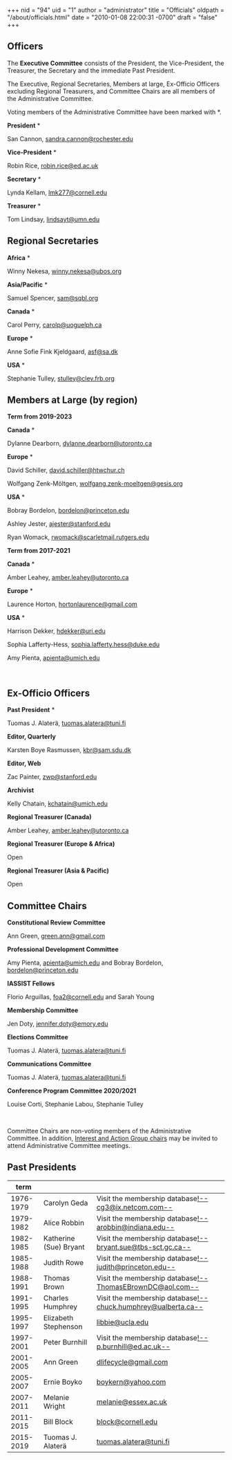 +++
nid = "94"
uid = "1"
author = "administrator"
title = "Officials"
oldpath = "/about/officials.html" 
date = "2010-01-08 22:00:31 -0700"
draft = "false"
+++
## Officers

The **Executive Committee** consists of the President, the Vice-President, the Treasurer, the Secretary and the immediate Past President.

The Executive, Regional Secretaries, Members at large, Ex-Officio Officers excluding Regional Treasurers, and Committee Chairs are all members of the Administrative Committee. 

Voting members of the Administrative Committee have been marked with *. 

**President** *

San Cannon,
sandra.cannon@rochester.edu

**Vice-President** *

Robin Rice,
robin.rice@ed.ac.uk

**Secretary** *

Lynda Kellam,
lmk277@cornell.edu

**Treasurer** *

Tom Lindsay,
lindsayt@umn.edu

## Regional Secretaries

**Africa** *

Winny Nekesa,
winny.nekesa@ubos.org

**Asia/Pacific** *

Samuel Spencer,
sam@sqbl.org

**Canada** *

Carol Perry,
carolp@uoguelph.ca

**Europe** *

Anne Sofie Fink Kjeldgaard,
asf@sa.dk

**USA** *

Stephanie Tulley,
stulley@clev.frb.org
 

## Members at Large (by region)

**Term from 2019-2023**

**Canada** *

Dylanne Dearborn,
dylanne.dearborn@utoronto.ca

**Europe** *

David Schiller,
david.schiller@htwchur.ch

Wolfgang Zenk-Möltgen,
wolfgang.zenk-moeltgen@gesis.org

**USA** *

Bobray Bordelon,
bordelon@princeton.edu

Ashley Jester,
ajester@stanford.edu

Ryan Womack,
rwomack@scarletmail.rutgers.edu


**Term from 2017-2021**

**Canada** *

Amber Leahey,
amber.leahey@utoronto.ca

**Europe** *

Laurence Horton,
hortonlaurence@gmail.com

**USA** *

Harrison Dekker,
hdekker@uri.edu

Sophia Lafferty-Hess,
sophia.lafferty.hess@duke.edu

Amy Pienta,
apienta@umich.edu

 

## Ex-Officio Officers

**Past President** *

Tuomas J. Alaterä,
tuomas.alatera@tuni.fi

**Editor, Quarterly**

Karsten Boye Rasmussen,
kbr@sam.sdu.dk

**Editor, Web**

Zac Painter,
zwp@stanford.edu

**Archivist**

Kelly Chatain,
kchatain@umich.edu

**Regional Treasurer (Canada)** 

Amber Leahey,
amber.leahey@utoronto.ca

**Regional Treasurer (Europe & Africa)** 

Open

**Regional Treasurer (Asia & Pacific)** 

Open 


## Committee Chairs

**Constitutional Review Committee**

Ann Green,
green.ann@gmail.com

**Professional Development Committee**

Amy Pienta, apienta@umich.edu and Bobray Bordelon, bordelon@princeton.edu

**IASSIST Fellows**

Florio Arguillas, foa2@cornell.edu and Sarah Young

**Membership Committee**

Jen Doty,
jennifer.doty@emory.edu

**Elections Committee**

Tuomas J. Alaterä,
tuomas.alatera@tuni.fi

**Communications Committee**

Tuomas J. Alaterä,
tuomas.alatera@tuni.fi

**Conference Program Committee 2020/2021**

Louise Corti, Stephanie Labou, Stephanie Tulley

&nbsp;

Committee Chairs are non-voting members of the Administrative Committee.
In addition, [Interest and Action Group chairs](/about/committees-and-groups#interest-groups) may be invited to attend Administrative Committee meetings.



## Past Presidents

term| | |
---|---|---|
1976-1979 | Carolyn Geda |  Visit the membership database<!--cg3@ix.netcom.com-->|
1979-1982 | Alice Robbin |  Visit the membership database<!--arobbin@indiana.edu--> |
1982-1985 | Katherine (Sue) Bryant  |  Visit the membership database<!--bryant.sue@tbs-sct.gc.ca--> |
1985-1988 | Judith Rowe |  Visit the membership database<!--judith@princeton.edu--> |
1988-1991 | Thomas Brown |  Visit the membership database<!--ThomasEBrownDC@aol.com--> |
1991-1995 | Charles Humphrey |  Visit the membership database<!--chuck.humphrey@ualberta.ca--> |
1995-1997 | Elizabeth Stephenson |  libbie@ucla.edu |
1997-2001 | Peter Burnhill |  Visit the membership database<!--p.burnhill@ed.ac.uk--> |
2001-2005 | Ann Green |  dlifecycle@gmail.com |
2005-2007 | Ernie Boyko |  boykern@yahoo.com |
2007-2011 | Melanie Wright |  melanie@essex.ac.uk |
2011-2015 | Bill Block |  block@cornell.edu |
2015-2019 | Tuomas J. Alaterä |  tuomas.alatera@tuni.fi |


